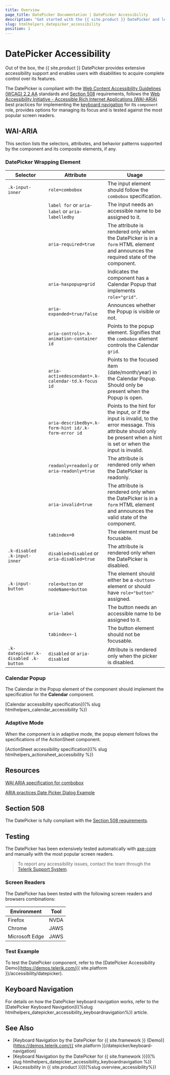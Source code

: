 ```yaml
---
title: Overview
page_title: DatePicker Documentation | DatePicker Accessibility
description: "Get started with the {{ site.product }} DatePicker and learn about its accessibility support for WAI-ARIA, Section 508, and WCAG 2.2."
slug: htmlhelpers_datepicker_accessibility
position: 1
---
```


# DatePicker Accessibility





Out of the box, the {{ site.product }} DatePicker provides extensive accessibility support and enables users with disabilities to acquire complete control over its features.


The DatePicker is compliant with the [Web Content Accessibility Guidelines (WCAG) 2.2 AA](https://www.w3.org/TR/WCAG22/) standards and [Section 508](https://www.section508.gov/) requirements, follows the [Web Accessibility Initiative - Accessible Rich Internet Applications (WAI-ARIA)](https://www.w3.org/WAI/ARIA/apg/) best practices for implementing the [keyboard navigation](#keyboard-navigation) for its `component` role, provides options for managing its focus and is tested against the most popular screen readers.

## WAI-ARIA


This section lists the selectors, attributes, and behavior patterns supported by the component and its composite elements, if any.

### DatePicker Wrapping Element

| Selector | Attribute | Usage |
| -------- | --------- | ----- |
| `.k-input-inner` | `role=combobox` | The input element should follow the `combobox` specification. |
|  | `label for` or `aria-label` or `aria-labelledby` | The input needs an accessible name to be assigned to it. |
|  | `aria-required=true` | The attribute is rendered only when the DatePicker is in a `form` HTML element and announces the required state of the component. |
|  | `aria-haspopup=grid` | Indicates the component has a Calendar Popup that implements `role="grid"`. |
|  | `aria-expanded=true/false` | Announces whether the Popup is visible or not. |
|  | `aria-controls=.k-animation-container id` | Points to the popup element. Signifies that the `combobox` element controls the Calendar `grid`. |
|  | `aria-activedescendant=.k-calendar-td.k-focus id` | Points to the focused item (date/month/year) in the Calendar Popup. Should only be present when the Popup is open. |
|  | `aria-describedby=.k-form-hint id/.k-form-error id` | Points to the hint for the input, or if the input is invalid, to the error message. This attribute should only be present when a hint is set or when the input is invalid. |
|  | `readonly=readonly` or `aria-readonly=true` | The attribute is rendered only when the DatePicker is readonly. |
|  | `aria-invalid=true` | The attribute is rendered only when the DatePicker is in a `form` HTML element and announces the valid state of the component. |
|  | `tabindex=0` | The element must be focusable. |
| `.k-disabled .k-input-inner` | `disabled=disabled` or `aria-disabled=true` | The attribute is rendered only when the DatePicker is disabled. |
| `.k-input-button` | `role=button` or `nodeName=button` | The element should either be a `<button>` element or should have `role="button"` assigned. |
|  | `aria-label` | The button needs an accessible name to be assigned to it. |
|  | `tabindex=-1` | The button element should not be focusable. |
| `.k-datepicker.k-disabled .k-button` | `disabled` or `aria-disabled` | Attribute is rendered only when the picker is disabled. |

### Calendar Popup


The Calendar in the Popup element of the component should implement the specification for the **Calendar** component.

[Calendar accessibility specification]({% slug htmlhelpers_calendar_accessibility %})

### Adaptive Mode


When the component is in adaptive mode, the popup element follows the specifications of the ActionSheet component.

[ActionSheet accessibility specification]({% slug htmlhelpers_actionsheet_accessibility %})

## Resources

[WAI ARIA specification for combobox](https://www.w3.org/TR/wai-aria-1.2/#combobox)

[ARIA practices Date Picker Dialog Example](https://www.w3.org/WAI/ARIA/apg/example-index/dialog-modal/datepicker-dialog.html)

## Section 508


The DatePicker is fully compliant with the [Section 508 requirements](http://www.section508.gov/).

## Testing


The DatePicker has been extensively tested automatically with [axe-core](https://github.com/dequelabs/axe-core) and manually with the most popular screen readers.

> To report any accessibility issues, contact the team through the [Telerik Support System](https://www.telerik.com/account/support-center).

### Screen Readers


The DatePicker has been tested with the following screen readers and browsers combinations:

| Environment | Tool |
| ----------- | ---- |
| Firefox | NVDA |
| Chrome | JAWS |
| Microsoft Edge | JAWS |



### Test Example

To test the DatePicker component, refer to the [DatePicker Accessibility Demo](https://demos.telerik.com/{{ site.platform }}/accessibility/datepicker).

## Keyboard Navigation

For details on how the DatePicker keyboard navigation works, refer to the [DatePicker Keyboard Navigation]({%slug htmlhelpers_datepicker_accessibility_keyboardnavigation%}) article.

## See Also

* [Keyboard Navigation by the DatePicker for {{ site.framework }} (Demo)](https://demos.telerik.com/{{ site.platform }}/datepicker/keyboard-navigation)
* [Keyboard Navigation by the DatePicker for {{ site.framework }}]({% slug htmlhelpers_datepicker_accessibility_keyboardnavigation %})
* [Accessibility in {{ site.product }}]({%slug overview_accessibility%})